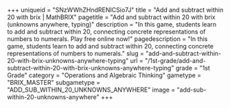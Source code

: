 +++
uniqueid = "SNzWWhZHndRENICSio7J"
title = "Add and subtract within 20 with brix | MathBRIX"
pagetitle = "Add and subtract within 20 with brix (unknowns anywhere, typing)"
description = "In this game, students learn to add and subtract within 20, connecting concrete representations of numbers to numerals. Play free online now!"
pagedescription = "In this game, students learn to add and subtract within 20, connecting concrete representations of numbers to numerals."
slug = "add-and-subtract-within-20-with-brix-unknowns-anywhere-typing"
url = "/1st-grade/add-and-subtract-within-20-with-brix-unknowns-anywhere-typing"
grade = "1st Grade"
category = "Operations and Algebraic Thinking"
gametype = "BRIX_MASTER"
subgametype = "ADD_SUB_WITHIN_20_UNKNOWNS_ANYWHERE"
image = "add-sub-within-20-unknowns-anywhere"
+++